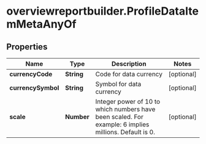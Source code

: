 # overviewreportbuilder.ProfileDataItemMetaAnyOf

## Properties

Name | Type | Description | Notes
------------ | ------------- | ------------- | -------------
**currencyCode** | **String** | Code for data currency | [optional] 
**currencySymbol** | **String** | Symbol for data currency | [optional] 
**scale** | **Number** | Integer power of 10 to which numbers have been scaled. For example: 6 implies millions. Default is 0.  | [optional] 


